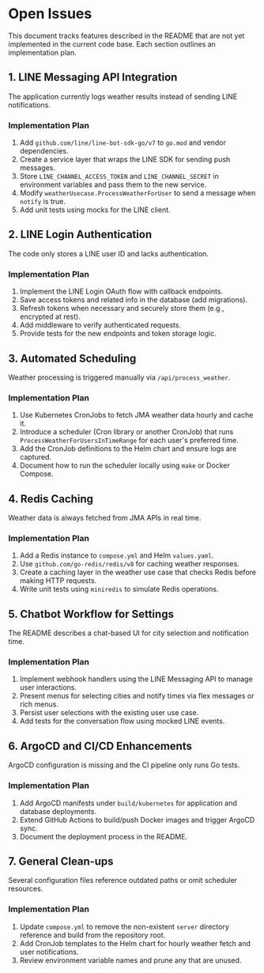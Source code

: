 # Open Issues

This document tracks features described in the README that are not yet implemented in the current code base.
Each section outlines an implementation plan.

## 1. LINE Messaging API Integration
The application currently logs weather results instead of sending LINE notifications.
### Implementation Plan
1. Add `github.com/line/line-bot-sdk-go/v7` to `go.mod` and vendor dependencies.
2. Create a service layer that wraps the LINE SDK for sending push messages.
3. Store `LINE_CHANNEL_ACCESS_TOKEN` and `LINE_CHANNEL_SECRET` in environment variables and pass them to the new service.
4. Modify `weatherUsecase.ProcessWeatherForUser` to send a message when `notify` is true.
5. Add unit tests using mocks for the LINE client.

## 2. LINE Login Authentication
The code only stores a LINE user ID and lacks authentication.
### Implementation Plan
1. Implement the LINE Login OAuth flow with callback endpoints.
2. Save access tokens and related info in the database (add migrations).
3. Refresh tokens when necessary and securely store them (e.g., encrypted at rest).
4. Add middleware to verify authenticated requests.
5. Provide tests for the new endpoints and token storage logic.

## 3. Automated Scheduling
Weather processing is triggered manually via `/api/process_weather`.
### Implementation Plan
1. Use Kubernetes CronJobs to fetch JMA weather data hourly and cache it.
2. Introduce a scheduler (Cron library or another CronJob) that runs `ProcessWeatherForUsersInTimeRange` for each user's preferred time.
3. Add the CronJob definitions to the Helm chart and ensure logs are captured.
4. Document how to run the scheduler locally using `make` or Docker Compose.

## 4. Redis Caching
Weather data is always fetched from JMA APIs in real time.
### Implementation Plan
1. Add a Redis instance to `compose.yml` and Helm `values.yaml`.
2. Use `github.com/go-redis/redis/v8` for caching weather responses.
3. Create a caching layer in the weather use case that checks Redis before making HTTP requests.
4. Write unit tests using `miniredis` to simulate Redis operations.

## 5. Chatbot Workflow for Settings
The README describes a chat-based UI for city selection and notification time.
### Implementation Plan
1. Implement webhook handlers using the LINE Messaging API to manage user interactions.
2. Present menus for selecting cities and notify times via flex messages or rich menus.
3. Persist user selections with the existing user use case.
4. Add tests for the conversation flow using mocked LINE events.

## 6. ArgoCD and CI/CD Enhancements
ArgoCD configuration is missing and the CI pipeline only runs Go tests.
### Implementation Plan
1. Add ArgoCD manifests under `build/kubernetes` for application and database deployments.
2. Extend GitHub Actions to build/push Docker images and trigger ArgoCD sync.
3. Document the deployment process in the README.

## 7. General Clean‑ups
Several configuration files reference outdated paths or omit scheduler resources.
### Implementation Plan
1. Update `compose.yml` to remove the non-existent `server` directory reference and build from the repository root.
2. Add CronJob templates to the Helm chart for hourly weather fetch and user notifications.
3. Review environment variable names and prune any that are unused.
